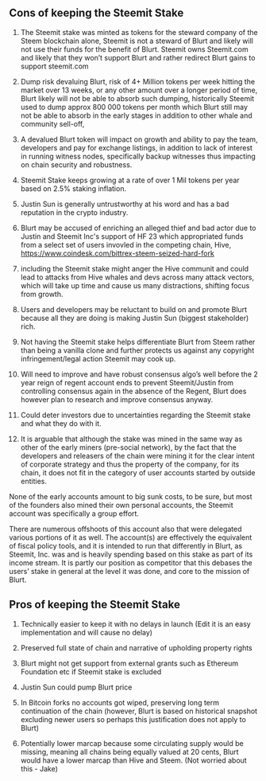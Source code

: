 ## Cons of keeping the Steemit Stake

1. The Steemit stake was minted as tokens for the steward company of the Steem blockchain alone, Steemit is not a steward of Blurt and likely will not use their funds for the benefit of Blurt. Steemit owns Steemit.com and likely that they won’t support Blurt and rather redirect Blurt gains to support steemit.com

2. Dump risk devaluing Blurt, risk of 4+ Million tokens per week hitting the market over 13 weeks, or any other amount over a longer period of time, Blurt likely will not be able to absorb such dumping, historically Steemit used to dump approx 800 000 tokens per month which Blurt still may not be able to absorb in the early stages in addition to other whale and community sell-off,

3. A devalued Blurt token will impact on growth and ability to pay the team, developers and pay for exchange listings, in addition to lack of interest in running witness nodes, specifically backup witnesses thus impacting on chain security and robustness.

4. Steemit Stake keeps growing at a rate of over 1 Mil tokens per year based on 2.5% staking inflation.

5. Justin Sun is generally untrustworthy at his word and has a bad reputation in the crypto industry.

6. Blurt may be accused of enriching an alleged thief and bad actor due to Justin and Steemit Inc's support of HF 23 which appropriated funds from a select set of users invovled in the competing chain, Hive, https://www.coindesk.com/bittrex-steem-seized-hard-fork

7. including the Steemit stake might anger the Hive communit and could lead to attacks from Hive whales and devs across many attack vectors, which will take up time and cause us many distractions, shifting focus from growth.

8. Users and developers may be reluctant to build on and promote Blurt because all they are doing is making Justin Sun (biggest stakeholder) rich.

9. Not having the Steemit stake helps differentiate Blurt from Steem rather than being a vanilla clone and further protects us against any copyright infringement/legal action Steemit may cook up.

10. Will need to improve and have robust consensus algo’s well before the 2 year reign of regent account ends to prevent Steemit/Justin from controlling consensus again in the absence of the Regent, Blurt does however plan to research and improve consensus anyway.

11. Could deter investors due to uncertainties regarding the Steemit stake and what they do with it.

12. It is arguable that although the stake was mined in the same way as other of the early miners (pre-social network), by the fact that the developers and releasers of the chain were mining it for the clear intent of corporate strategy and thus the property of the company, for its chain, it does not fit in the category of user accounts started by outside entities.

None of the early accounts amount to big sunk costs, to be sure, but most of the founders also mined their own personal accounts, the Steemit account was specifically a group effort.

There are numerous offshoots of this account also that were delegated various portions of it as well. The account(s) are effectively the equivalent of fiscal policy tools, and it is intended to run that differently in Blurt, as Steemit, Inc. was and is heavily spending based on this stake as part of its income stream. It is partly our position as competitor that this debases the users’ stake in general at the level it was done, and core to the mission of Blurt.

## Pros of keeping the Steemit Stake

1. Technically easier to keep it with no delays in launch (Edit it is an easy implementation and will cause no delay)

2. Preserved full state of chain and narrative of upholding property rights

3. Blurt might not get support from external grants such as Ethereum Foundation etc if Steemit stake is excluded

4. Justin Sun could pump Blurt price

5. In Bitcoin forks no accounts got wiped, preserving long term continuation of the chain (however, Blurt is based on historical snapshot excluding newer users so perhaps this justification does not apply to Blurt)

6. Potentially lower marcap because some circulating supply would be missing, meaning all chains being equally valued at 20 cents, Blurt would have a lower marcap than Hive and Steem. (Not worried about this - Jake)
